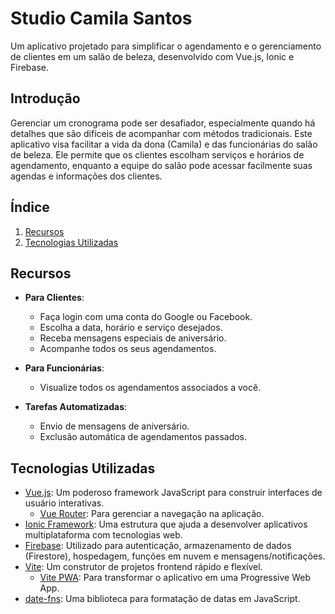 # Studio Camila Santos

Um aplicativo projetado para simplificar o agendamento e o gerenciamento de clientes em um salão de beleza, desenvolvido com Vue.js, Ionic e Firebase.

## Introdução

Gerenciar um cronograma pode ser desafiador, especialmente quando há detalhes que são difíceis de acompanhar com métodos tradicionais. Este aplicativo visa facilitar a vida da dona (Camila) e das funcionárias do salão de beleza. Ele permite que os clientes escolham serviços e horários de agendamento, enquanto a equipe do salão pode acessar facilmente suas agendas e informações dos clientes.

## Índice

1. [Recursos](#recursos)
2. [Tecnologias Utilizadas](#tecnologias-utilizadas)

## Recursos

-   **Para Clientes**:

    -   Faça login com uma conta do Google ou Facebook.
    -   Escolha a data, horário e serviço desejados.
    -   Receba mensagens especiais de aniversário.
    -   Acompanhe todos os seus agendamentos.

-   **Para Funcionárias**:

    -   Visualize todos os agendamentos associados a você.

-   **Tarefas Automatizadas**:
    -   Envio de mensagens de aniversário.
    -   Exclusão automática de agendamentos passados.

## Tecnologias Utilizadas

-   [Vue.js](https://vuejs.org/): Um poderoso framework JavaScript para construir interfaces de usuário interativas.
    -   [Vue Router](https://router.vuejs.org/): Para gerenciar a navegação na aplicação.
-   [Ionic Framework](https://ionicframework.com/docs): Uma estrutura que ajuda a desenvolver aplicativos multiplataforma com tecnologias web.
-   [Firebase](https://firebase.google.com/): Utilizado para autenticação, armazenamento de dados (Firestore), hospedagem, funções em nuvem e mensagens/notificações.
-   [Vite](https://vitejs.dev/): Um construtor de projetos frontend rápido e flexível.
    -   [Vite PWA](https://vite-pwa-org.netlify.app/): Para transformar o aplicativo em uma Progressive Web App.
-   [date-fns](https://date-fns.org/): Uma biblioteca para formatação de datas em JavaScript.
